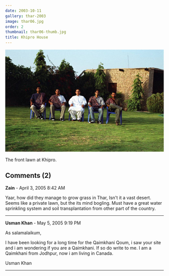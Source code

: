 ```yaml
---
date: 2003-10-11
gallery: thar-2003
image: thar06.jpg
order: 2
thumbnail: thar06-thumb.jpg
title: Khipro House
---
```


![Khipro House](./thar06.jpg)

The front lawn at Khipro.

<div id="comments">

## Comments (2)

**Zain** - April  3, 2005  8:42 AM

Yaar, how did they manage to grow grass in Thar, Isn't it a vast desert. Seems like a private lawn, but the its mind bogling. Must have a great water sprinkling system and soil transplantation from other part of the country.

---

**Usman Khan** - May  5, 2005  9:19 PM

As salamalaikum,

I have been looking for a long time for the Qaimkhani Qoum, i saw your site and i am wondering if you are a Qaimkhani. If so do write to me. I am a Qaimkhani from Jodhpur, now i am living in Canada.

Usman Khan

---

</div>